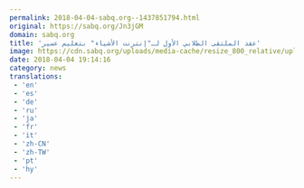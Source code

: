 ```yaml
---
permalink: 2018-04-04-sabq.org--1437851794.html
original: https://sabq.org/Jn3jGM
domain: sabq.org
title: 'عقد الملتقى الطلابي الأول لـ"إنترنت الأشياء" بتعليم عسير'
image: https://cdn.sabq.org/uploads/media-cache/resize_800_relative/uploads/material-file/5ac5206dc3794bdd0ba7b7b5/5ac52059b3a86.jpg
date: 2018-04-04 19:14:16
category: news
translations: 
 - 'en'
 - 'es'
 - 'de'
 - 'ru'
 - 'ja'
 - 'fr'
 - 'it'
 - 'zh-CN'
 - 'zh-TW'
 - 'pt'
 - 'hy'
---
```



